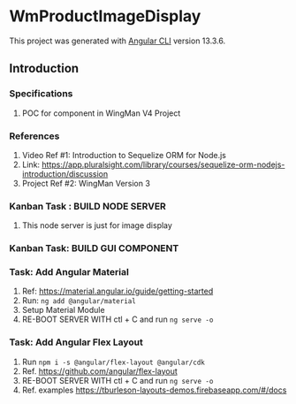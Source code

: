 # WmProductImageDisplay

This project was generated with [Angular CLI](https://github.com/angular/angular-cli) version 13.3.6.

## Introduction

### Specifications

1. POC for component in WingMan V4 Project

### References

1. Video Ref #1: Introduction to Sequelize ORM for Node.js
2. Link:  <https://app.pluralsight.com/library/courses/sequelize-orm-nodejs-introduction/discussion>
3. Project Ref #2: WingMan Version 3

### Kanban Task : BUILD NODE SERVER

1. This node server is just for image display

### Kanban Task: BUILD GUI COMPONENT

### Task: Add Angular Material

1. Ref: <https://material.angular.io/guide/getting-started>
2. Run: `ng add @angular/material`
3. Setup Material Module
4. RE-BOOT SERVER WITH ctl + C and run `ng serve -o`

### Task: Add Angular Flex Layout

1. Run `npm i -s @angular/flex-layout @angular/cdk`
2. Ref. <https://github.com/angular/flex-layout>
3. RE-BOOT SERVER WITH ctl + C and run `ng serve -o`
4. Ref. examples <https://tburleson-layouts-demos.firebaseapp.com/#/docs>
